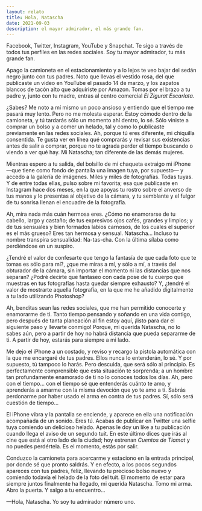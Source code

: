 ```yaml
---
layout: relato
title: Hola, Natascha
date: 2021-09-03
description: el mayor admirador, el más grande fan.
---
```


Facebook, Twitter, Instagram, YouTube y Snapchat. Te sigo a través de todos tus perfiles en las redes sociales. Soy tu mayor admirador, tu más grande fan.

Apago la camioneta en el estacionamiento y a lo lejos te veo bajar del sedán negro junto con tus padres. Noto que llevas el vestido rosa, del que publicaste un video en YouTube el pasado 14 de marzo, y los zapatos blancos de tacón alto que adquiriste por Amazon. Tomas por el brazo a tu padre y, junto con tu madre, entras al centro comercial _El Zigurat Escarlata_.

¿Sabes? Me noto a mí mismo un poco ansioso y entiendo que el tiempo me pasará muy lento. Pero no me molesta esperar. Estoy cómodo dentro de la camioneta, y tú tardarás sólo un momento ahí dentro, lo sé. Sólo viniste a comprar un bolso y a comer un helado, tal y como lo publicaste previamente en las redes sociales. Ah, porque tú eres diferente, mi chiquilla consentida. Te gusta ver en línea qué comprarás y revisar sus existencias antes de salir a comprar, porque no te agrada perder el tiempo buscando o viendo a ver qué hay. Mi Natascha; tan diferente de las demás mujeres.

Mientras espero a tu salida, del bolsillo de mi chaqueta extraigo mi iPhone —que tiene como fondo de pantalla una imagen tuya, por supuesto— y accedo a la galería de imágenes. Miles y miles de fotografías. Todas tuyas. Y de entre todas ellas, pulso sobre mi favorita; esa que publicaste en Instagram hace dos meses, en la que apoyas tu rostro sobre el anverso de tus manos y lo presentas al objetivo de la cámara, y tu semblante y el fulgor de tu sonrisa llenan el encuadre de la fotografía.

Ah, mira nada más cuán hermosa eres. ¿Cómo no enamorarse de tu cabello, largo y castaño; de tus expresivos ojos cafés, grandes y limpios; y de tus sensuales y bien formados labios carnosos, de los cuales el superior es el más grueso? Eres tan hermosa y sensual. Natascha... Incluso tu nombre transpira sensualidad: Na-tas-cha. Con la última sílaba como perdiéndose en un suspiro.

¿Tendré el valor de confesarte que tengo la fantasía de que cada foto que te tomas es sólo para mí?, ¿que me miras a mí, y sólo a mí, a través del obturador de la cámara, sin importar el momento ni las distancias que nos separan? ¿Podré decirte que fantaseo con cada pose de tu cuerpo que muestras en tus fotografías hasta quedar siempre exhausto? Y, ¿tendré el valor de mostrarte aquella fotografía, en la que me he añadido digitalmente a tu lado utilizando Photoshop?

Ah, benditas sean las redes sociales, que me han permitido conocerte y enamorarme de ti. Tanto tiempo pensando y soñando en una vida contigo, pero después de tanta planeación al fin estoy aquí, ¡listo para dar el siguiente paso y llevarte conmigo! Porque, mi querida Natascha, no lo sabes aún, pero a partir de hoy no habrá distancia que pueda separarme de ti. A partir de hoy, estarás para siempre a mi lado.

Me dejo el iPhone a un costado, y reviso y recargo la pistola automática con la que me encargaré de tus padres. Ellos nunca lo entenderán, lo sé. Y por supuesto, tú tampoco lo harás. Pero descuida, que será sólo al principio. Es perfectamente comprensible que esta situación te sorprenda; a un hombre tan profundamente enamorado de ti no lo conoces todos los días. Ah, pero con el tiempo... con el tiempo sé que entenderás cuánto te amo, y aprenderás a amarme con la misma devoción que yo te amo a ti. Sabrás perdonarme por haber usado el arma en contra de tus padres. Sí, sólo será cuestión de tiempo...

El iPhone vibra y la pantalla se enciende, y aparece en ella una notificación acompañada de un sonido. Eres tú. Acabas de publicar en Twitter una selfie tuya comiendo un delicioso helado. Apenas le doy un like a tu publicación cuando llega el aviso de un segundo tuit. En este último dices que irás al cine que está al otro lado de la ciudad; hoy estrenan _Cuentos de Tiamat_ y no puedes perdértela. Es el momento, estás por salir.

Conduzco la camioneta para acercarme y estaciono en la entrada principal, por donde sé que pronto saldrás. Y en efecto, a los pocos segundos apareces con tus padres, feliz, llevando tu precioso bolso nuevo y comiendo todavía el helado de la foto del tuit. El momento de estar para siempre juntos finalmente ha llegado, mi querida Natascha.
Tomo mi arma. Abro la puerta. Y salgo a tu encuentro...

—Hola, Natascha. Yo soy tu admirador número uno.